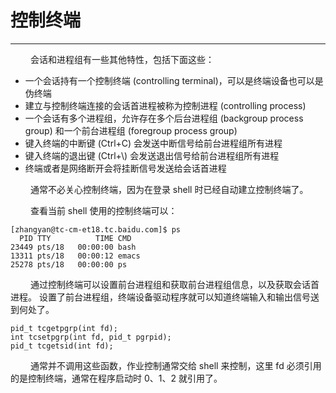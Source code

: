 # 控制终端
***

&emsp;&emsp;
会话和进程组有一些其他特性，包括下面这些：

+ 一个会话持有一个控制终端 (controlling terminal)，可以是终端设备也可以是伪终端
+ 建立与控制终端连接的会话首进程被称为控制进程 (controlling process)
+ 一个会话有多个进程组，允许存在多个后台进程组 (backgroup process group) 和一个前台进程组 (foregroup process group)
+ 键入终端的中断键 (Ctrl+C) 会发送中断信号给前台进程组所有进程
+ 键入终端的退出键 (Ctrl+\\) 会发送退出信号给前台进程组所有进程
+ 终端或者是网络断开会将挂断信号发送给会话首进程

&emsp;&emsp;
通常不必关心控制终端，因为在登录 shell 时已经自动建立控制终端了。

&emsp;&emsp;
查看当前 shell 使用的控制终端可以：

    [zhangyan@tc-cm-et18.tc.baidu.com]$ ps
      PID TTY          TIME CMD
    23449 pts/18   00:00:00 bash
    13311 pts/18   00:00:12 emacs
    25278 pts/18   00:00:00 ps

&emsp;&emsp;
通过控制终端可以设置前台进程组和获取前台进程组信息，以及获取会话首进程。
设置了前台进程组，终端设备驱动程序就可以知道终端输入和输出信号送到何处了。

    pid_t tcgetpgrp(int fd);
    int tcsetpgrp(int fd, pid_t pgrpid);
    pid_t tcgetsid(int fd);

&emsp;&emsp;
通常并不调用这些函数，作业控制通常交给 shell 来控制，这里 fd 必须引用的是控制终端，通常在程序启动时 0、1、2 就引用了。
